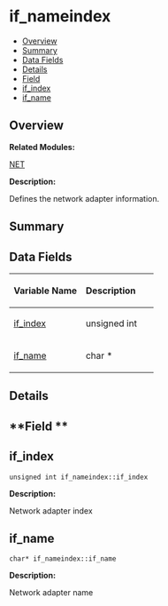 # if\_nameindex<a name="EN-US_TOPIC_0000001054879578"></a>

-   [Overview](#section1178326640165637)
-   [Summary](#section870887013165637)
-   [Data Fields](#pub-attribs)
-   [Details](#section678225597165637)
-   [Field](#section603419721165637)
-   [if\_index](#a614c64e1c7abc1e2752860b14061f479)
-   [if\_name](#ab9d0f12e108f5f7ad0fccc951a4211b2)

## **Overview**<a name="section1178326640165637"></a>

**Related Modules:**

[NET](net.md)

**Description:**

Defines the network adapter information. 

## **Summary**<a name="section870887013165637"></a>

## Data Fields<a name="pub-attribs"></a>

<a name="table692343215165637"></a>
<table><thead align="left"><tr id="row471837470165637"><th class="cellrowborder" valign="top" width="50%" id="mcps1.1.3.1.1"><p id="p1340530353165637"><a name="p1340530353165637"></a><a name="p1340530353165637"></a>Variable Name</p>
</th>
<th class="cellrowborder" valign="top" width="50%" id="mcps1.1.3.1.2"><p id="p1296245262165637"><a name="p1296245262165637"></a><a name="p1296245262165637"></a>Description</p>
</th>
</tr>
</thead>
<tbody><tr id="row1695027002165637"><td class="cellrowborder" valign="top" width="50%" headers="mcps1.1.3.1.1 "><p id="p1311455681165637"><a name="p1311455681165637"></a><a name="p1311455681165637"></a><a href="if_nameindex.md#a614c64e1c7abc1e2752860b14061f479">if_index</a></p>
</td>
<td class="cellrowborder" valign="top" width="50%" headers="mcps1.1.3.1.2 "><p id="p1208096226165637"><a name="p1208096226165637"></a><a name="p1208096226165637"></a>unsigned int </p>
</td>
</tr>
<tr id="row1209198390165637"><td class="cellrowborder" valign="top" width="50%" headers="mcps1.1.3.1.1 "><p id="p1226430888165637"><a name="p1226430888165637"></a><a name="p1226430888165637"></a><a href="if_nameindex.md#ab9d0f12e108f5f7ad0fccc951a4211b2">if_name</a></p>
</td>
<td class="cellrowborder" valign="top" width="50%" headers="mcps1.1.3.1.2 "><p id="p1425619047165637"><a name="p1425619047165637"></a><a name="p1425619047165637"></a>char * </p>
</td>
</tr>
</tbody>
</table>

## **Details**<a name="section678225597165637"></a>

## **Field **<a name="section603419721165637"></a>

## if\_index<a name="a614c64e1c7abc1e2752860b14061f479"></a>

```
unsigned int if_nameindex::if_index
```

 **Description:**

Network adapter index 

## if\_name<a name="ab9d0f12e108f5f7ad0fccc951a4211b2"></a>

```
char* if_nameindex::if_name
```

 **Description:**

Network adapter name 

